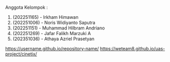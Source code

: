 Anggota Kelompok :
1. (202251165) - Irkham Himawan
2. (202251006) - Noris Widiyanto Saputra
3. (202251151) - Muhammad Hilbram Andriano
4. (202251269) - Jafar Falikh Marzuki A
5. (202351036) - Athaya Azriel Prasetyan   

https://username.github.io/repository-name/
https://weteam8.github.io/uas-project/cinetix/
